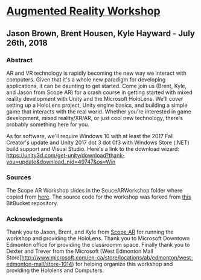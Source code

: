 # [Augmented Reality Workshop](https://www.meetup.com/Edmonton-NET-User-Group/events/250788193/)
## Jason Brown, Brent Housen, Kyle Hayward - July 26th, 2018

### Abstract
AR and VR technology is rapidly becoming the new way we interact with computers. Given that it's a whole new paradigm for developing applications, it can be daunting to get started. Come join us (Brent, Kyle, and Jason from Scope AR) for a crash course in getting started with mixed reality development with Unity and the Microsoft HoloLens. We'll cover setting up a HoloLens project, Unity engine basics, and building a simple game that interacts with the real world. Whether you're interested in game development, mixed reality/XR/AR, or just cool new technology, there's probably something here for you.

As for software, we'll require Windows 10 with at least the 2017 Fall Creator's update and Unity 2017 dot 3 dot 0f3 with Windows Store (.NET) build support and Visual Studio. Here's a link to the download wizard: https://unity3d.com/get-unity/download?thank-you=update&download_nid=49747&os=Win

### Sources

The Scope AR Workshop slides in the SouceARWorkshop folder where copied from [here](https://docs.google.com/presentation/d/16bxXQGVqjeKJaklT2M2SNtsJiZMDhe1kJ8HDsK0bAko/edit#slide=id.g3a32e3ace4_2_5).  The source code for the workshop was forked from [this](https://bitbucket.org/scopear/scopehololenstutorial) BitBucket repository.

### Acknowledgments

Thank you to Jason, Brent, and Kyle from [Scope AR](https://www.scopear.com/) for running the workshop and providing the HoloLens.  Thank you to Microsoft Downtown Edmonton office for providing the classroomm space.  Finally thank you to Dexter and Trever from the Microsoft [West Edmonton Mall Store]http://www.microsoft.com/en-ca/store/locations/ab/edmonton/west-edmonton-mall/store-1014) for helping organize this workshop and providing the Hololens and Computers.
